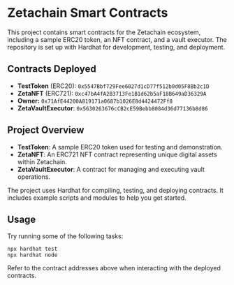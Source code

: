 # Zetachain Smart Contracts

This project contains smart contracts for the Zetachain ecosystem, including a sample ERC20 token, an NFT contract, and a vault executor. The repository is set up with Hardhat for development, testing, and deployment.

## Contracts Deployed

- **TestToken** (ERC20): `0x5547Bbf729Fee6027d1cD77f512b0d05F8Bb2c1D`
- **ZetaNFT** (ERC721): `0xc47bA4fA2B3713Fe1B1d62b5aF18B649aD36329A`
- **Owner:** `0x71AfE44200A819171a0687b1026E8d4424472Ff8`
- **ZetaVaultExecutor**: `0x5630263676cCB2cE59Bebb8084d36d77136b8d86`

## Project Overview

- **TestToken**: A sample ERC20 token used for testing and demonstration.
- **ZetaNFT**: An ERC721 NFT contract representing unique digital assets within Zetachain.
- **ZetaVaultExecutor**: A contract for managing and executing vault operations.

The project uses Hardhat for compiling, testing, and deploying contracts. It includes example scripts and modules to help you get started.

## Usage

Try running some of the following tasks:

```shell
npx hardhat test
npx hardhat node
```

Refer to the contract addresses above when interacting with the deployed contracts.
